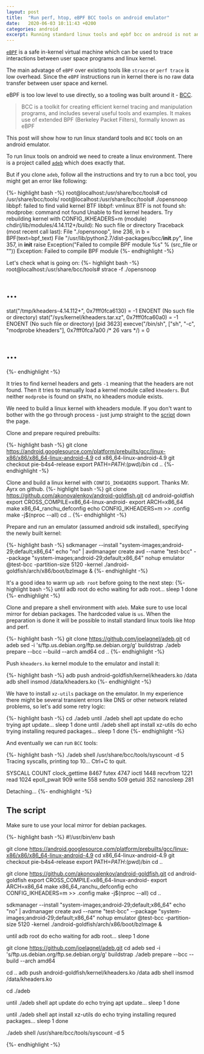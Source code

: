 ```yaml
---
layout: post
title:  "Run perf, htop, eBPF BCC tools on android emulator"
date:   2020-06-03 10:11:43 +0200
categories: android
excerpt: Running standard linux tools and epbf bcc on android is not an easy task. This post contains complete guide and a full bash script for that.
---
```


[`eBPF`](
http://www.brendangregg.com/blog/2019-01-01/learn-ebpf-tracing.html
) is a safe in-kernel virtual machine which can be used to trace interactions between user space programs and linux kernel. 

The main advatage of `eBPF` over existing tools like `strace` or `perf trace` is low overhead. Since the `eBPF` instructions run in kernel there is no raw data transfer between user space and kernel.

eBPF is too low level to use directly, so a tooling was built around it - [BCC](https://github.com/iovisor/bcc).

> BCC is a toolkit for creating efficient kernel tracing and manipulation programs, and includes several useful tools and examples. It makes use of extended BPF (Berkeley Packet Filters), formally known as eBPF

This post will show how to run linux standard tools and `BCC` tools on an android emulator.

To run linux tools on android we need to create a linux environment. There is a project called [`adeb`](https://github.com/joelagnel/adeb) which does exactly that.

But if you clone `adeb`, follow all the instructions and try to run a bcc tool, you might get an error like following:

{%- highlight bash -%}
root@localhost:/usr/share/bcc/tools# cd /usr/share/bcc/tools/
root@localhost:/usr/share/bcc/tools# ./opensnoop
libbpf: failed to find valid kernel BTF
libbpf: vmlinux BTF is not found
sh: modprobe: command not found
Unable to find kernel headers. Try rebuilding kernel with CONFIG_IKHEADERS=m (module)
chdir(/lib/modules/4.14.112+/build): No such file or directory
Traceback (most recent call last):
  File "./opensnoop", line 236, in <module>
    b = BPF(text=bpf_text)
  File "/usr/lib/python2.7/dist-packages/bcc/__init__.py", line 357, in __init__
    raise Exception("Failed to compile BPF module %s" % (src_file or "<text>"))
Exception: Failed to compile BPF module <text>
{%- endhighlight -%}

Let's check what is going on:
{%- highlight bash -%}
root@localhost:/usr/share/bcc/tools# strace -f ./opensnoop
# ...
stat("/tmp/kheaders-4.14.112+", 0x7fff0fca6130) = -1 ENOENT (No such file or directory)
stat("/sys/kernel/kheaders.tar.xz", 0x7fff0fca60a0) = -1 ENOENT (No such file or directory)
[pid  3623] execve("/bin/sh", ["sh", "-c", "modprobe kheaders"], 0x7fff0fca7a00 /* 26 vars */) = 0
# ...
{%- endhighlight -%}

It tries to find kernel headers and gets `-1` meaning that the headers are not found. Then it tries to manually load a kernel module called `kheaders`. But neither `modprobe` is found on `$PATH`, no kheaders module exists.

We need to build a linux kernel with kheaders module. If you don't want to bother with the go through process - just jump straight to the [script](#the-script) down the page.

Clone and prepare required prebuilts:

{%- highlight bash -%}
git clone https://android.googlesource.com/platform/prebuilts/gcc/linux-x86/x86/x86_64-linux-android-4.9
cd x86_64-linux-android-4.9
git checkout pie-b4s4-release
export PATH=$PATH:$(pwd)/bin
cd ..
{%- endhighlight -%}

Clone and build a linux kernel with `CONFIG_IKHEADERS` support. Thanks Mr. Ayrx on github.
{%- highlight bash -%}
git clone https://github.com/akonovalenkov/android-goldfish.git
cd android-goldfish
export CROSS_COMPILE=x86_64-linux-android-
export ARCH=x86_64
make x86_64_ranchu_defconfig
echo CONFIG_IKHEADERS=m >> .config
make -j$(nproc --all)
cd ..
{%- endhighlight -%}

Prepare and run an emulator (assumed android sdk installed), specifying the newly built kernel:

{%- highlight bash -%}
sdkmanager --install "system-images;android-29;default;x86_64"
echo "no" | avdmanager create avd --name "test-bcc" --package "system-images;android-29;default;x86_64"
nohup emulator @test-bcc -partition-size 5120 -kernel ./android-goldfish/arch/x86/boot/bzImage &
{%- endhighlight -%}

It's a good idea to warm up `adb root` before going to the next step:
{%- highlight bash -%}
until adb root
do
    echo waiting for adb root...
    sleep 1
done
{%- endhighlight -%}


Clone and prepare a shell environment with `adeb`. Make sure to use local mirror for debian packages. The hardcoded value is `us`.
When the preparation is done it will be possible to install standard linux tools like htop and perf.

{%- highlight bash -%}
git clone https://github.com/joelagnel/adeb.git
cd adeb
sed -i 's/ftp.us.debian.org/ftp.se.debian.org/g' buildstrap
./adeb prepare --bcc --build --arch amd64
cd ..
{%- endhighlight -%}

Push `kheaders.ko` kernel module to the emulator and install it:

{%- highlight bash -%}
adb push android-goldfish/kernel/kheaders.ko /data
adb shell insmod /data/kheaders.ko
{%- endhighlight -%}

We have to install `xz-utils` package on the emulator. In my experience there might be several transient errors like DNS or other network related problems, so let's add some retry logic:

{%- highlight bash -%}
cd ./adeb
until ./adeb shell apt update
do
    echo trying apt update...
    sleep 1
done
until ./adeb shell apt install xz-utils
do
    echo trying installing requred packages...
    sleep 1
done
{%- endhighlight -%}

And eventually we can run `BCC` tools:

{%- highlight bash -%}
./adeb shell /usr/share/bcc/tools/syscount -d 5
Tracing syscalls, printing top 10... Ctrl+C to quit.

SYSCALL                   COUNT
clock_gettime              8467
futex                      4747
ioctl                      1448
recvfrom                   1221
read                       1024
epoll_pwait                 909
write                       558
sendto                      509
getuid                      352
nanosleep                   281

Detaching...
{%- endhighlight -%}

## The script

Make sure to use your local mirror for debian packages.


{%- highlight bash  -%}
#!/usr/bin/env bash

git clone https://android.googlesource.com/platform/prebuilts/gcc/linux-x86/x86/x86_64-linux-android-4.9
cd x86_64-linux-android-4.9
git checkout pie-b4s4-release
export PATH=$PATH:$(pwd)/bin
cd ..

git clone https://github.com/akonovalenkov/android-goldfish.git
cd android-goldfish
export CROSS_COMPILE=x86_64-linux-android-
export ARCH=x86_64
make x86_64_ranchu_defconfig
echo CONFIG_IKHEADERS=m >> .config
make -j$(nproc --all)
cd ..

sdkmanager --install "system-images;android-29;default;x86_64"
echo "no" | avdmanager create avd --name "test-bcc" --package "system-images;android-29;default;x86_64"
nohup emulator @test-bcc -partition-size 5120 -kernel ./android-goldfish/arch/x86/boot/bzImage &

until adb root
do
    echo waiting for adb root...
    sleep 1
done

git clone https://github.com/joelagnel/adeb.git
cd adeb
sed -i 's/ftp.us.debian.org/ftp.se.debian.org/g' buildstrap
./adeb prepare --bcc --build --arch amd64

cd ..
adb push android-goldfish/kernel/kheaders.ko /data
adb shell insmod /data/kheaders.ko

cd ./adeb

until ./adeb shell apt update
do
    echo trying apt update...
    sleep 1
done

until ./adeb shell apt install xz-utils
do
    echo trying installing requred packages...
    sleep 1
done

./adeb shell /usr/share/bcc/tools/syscount -d 5

{%- endhighlight -%}
